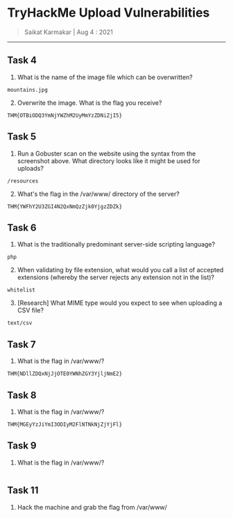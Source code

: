 # TryHackMe Upload Vulnerabilities

> Saikat Karmakar | Aug 4 : 2021

---

## Task 4

1. What is the name of the image file which can be overwritten?
```
mountains.jpg
```
2. Overwrite the image. What is the flag you receive?
```
THM{OTBiODQ3YmNjYWZhM2UyMmYzZDNiZjI5}
```

## Task 5

1. Run a Gobuster scan on the website using the syntax from the screenshot above. What directory looks like it might be used for uploads?
```
/resources
```
2. What's the flag in the /var/www/ directory of the server?
```
THM{YWFhY2U3ZGI4N2QxNmQzZjk0YjgzZDZk}
```

## Task 6

1. What is the traditionally predominant server-side scripting language?
```
php
```
2. When validating by file extension, what would you call a list of accepted extensions (whereby the server rejects any extension not in the list)?
```
whitelist
```
3. [Research] What MIME type would you expect to see when uploading a CSV file?
```
text/csv
```

## Task 7

1. What is the flag in /var/www/?
```
THM{NDllZDQxNjJjOTE0YWNhZGY3YjljNmE2}
```

## Task 8

1. What is the flag in /var/www/?
```
THM{MGEyYzJiYmI3ODIyM2FlNTNkNjZjYjFl}
```

## Task 9

1. What is the flag in /var/www/?
```

```

## Task 11

1. Hack the machine and grab the flag from /var/www/
```

```
